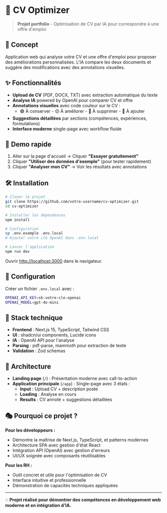 # 🚀 CV Optimizer

> **Projet portfolio** - Optimisation de CV par IA pour correspondre à une offre d'emploi

## 📖 Concept

Application web qui analyse votre CV et une offre d'emploi pour proposer des améliorations personnalisées. L'IA compare les deux documents et suggère des modifications avec des annotations visuelles.

## ✨ Fonctionnalités

- **Upload de CV** (PDF, DOCX, TXT) avec extraction automatique du texte
- **Analyse IA** powered by OpenAI pour comparer CV et offre
- **Annotations visuelles** avec code couleur sur le CV :
  - 🟢 À conserver - 🟡 À améliorer - 🔴 À supprimer - 🔵 À ajouter
- **Suggestions détaillées** par sections (compétences, expériences, formulations)
- **Interface moderne** single-page avec workflow fluide

## 🎯 Demo rapide

1. Aller sur la page d'accueil → Cliquer **"Essayer gratuitement"**
2. Cliquer **"Utiliser des données d'exemple"** (pour tester rapidement)
3. Cliquer **"Analyser mon CV"** → Voir les résultats avec annotations

## 🛠 Installation

```bash
# Cloner le projet
git clone https://github.com/votre-username/cv-optimizer.git
cd cv-optimizer

# Installer les dépendances
npm install

# Configuration
cp .env.example .env.local
# Ajouter votre clé OpenAI dans .env.local

# Lancer l'application
npm run dev
```

Ouvrir [http://localhost:3000](http://localhost:3000) dans le navigateur.

## 🔧 Configuration

Créer un fichier `.env.local` avec :
```bash
OPENAI_API_KEY=sk-votre-cle-openai
OPENAI_MODEL=gpt-4o-mini
```

## 📱 Stack technique

- **Frontend** : Next.js 15, TypeScript, Tailwind CSS
- **UI** : shadcn/ui components, Lucide icons
- **IA** : OpenAI API pour l'analyse
- **Parsing** : pdf-parse, mammoth pour extraction de texte
- **Validation** : Zod schemas

## 🎨 Architecture

- **Landing page** (`/`) : Présentation moderne avec call-to-action
- **Application principale** (`/app`) : Single-page avec 3 états :
  - **Input** : Upload CV + description poste
  - **Loading** : Analyse en cours
  - **Results** : CV annoté + suggestions détaillées

## 🎭 Pourquoi ce projet ?

**Pour les développeurs :**
- Démontre la maîtrise de Next.js, TypeScript, et patterns modernes
- Architecture SPA avec gestion d'état React
- Intégration API (OpenAI) avec gestion d'erreurs
- UI/UX soignée avec composants réutilisables

**Pour les RH :**
- Outil concret et utile pour l'optimisation de CV
- Interface intuitive et professionnelle
- Démonstration de capacités techniques appliquées

---

💡 **Projet réalisé pour démontrer des compétences en développement web moderne et en intégration d'IA.**